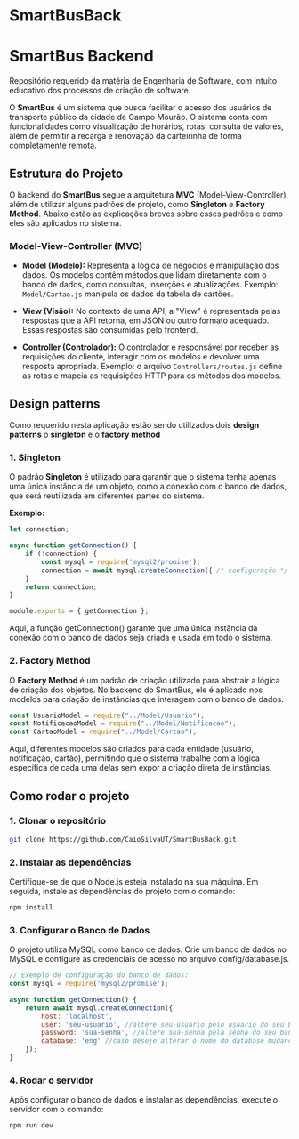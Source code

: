 # SmartBusBack
# SmartBus Backend

Repositório requerido da matéria de Engenharia de Software, com intuito educativo dos processos de criação de software.

O **SmartBus** é um sistema que busca facilitar o acesso dos usuários de transporte público da cidade de Campo Mourão. O sistema conta com funcionalidades como visualização de horários, rotas, consulta de valores, além de permitir a recarga e renovação da carteirinha de forma completamente remota.

## Estrutura do Projeto

O backend do **SmartBus** segue a arquitetura **MVC** (Model-View-Controller), além de utilizar alguns padrões de projeto, como **Singleton** e **Factory Method**. Abaixo estão as explicações breves sobre esses padrões e como eles são aplicados no sistema.

### **Model-View-Controller (MVC)**

- **Model (Modelo):** Representa a lógica de negócios e manipulação dos dados. Os modelos contêm métodos que lidam diretamente com o banco de dados, como consultas, inserções e atualizações. Exemplo: `Model/Cartao.js` manipula os dados da tabela de cartões.
  
- **View (Visão):** No contexto de uma API, a "View" é representada pelas respostas que a API retorna, em JSON ou outro formato adequado. Essas respostas são consumidas pelo frontend.
  
- **Controller (Controlador):** O controlador é responsável por receber as requisições do cliente, interagir com os modelos e devolver uma resposta apropriada. Exemplo: o arquivo `Controllers/routes.js` define as rotas e mapeia as requisições HTTP para os métodos dos modelos.

## **Design patterns**

Como requerido nesta aplicação estão sendo utilizados dois **design patterns** o **singleton** e o **factory method**

### 1. **Singleton**

O padrão **Singleton** é utilizado para garantir que o sistema tenha apenas uma única instância de um objeto, como a conexão com o banco de dados, que será reutilizada em diferentes partes do sistema. 

**Exemplo:**

```javascript
let connection;

async function getConnection() {
    if (!connection) {
        const mysql = require('mysql2/promise');
        connection = await mysql.createConnection({ /* configuração */ });
    }
    return connection;
}

module.exports = { getConnection };
```

Aqui, a função getConnection() garante que uma única instância da conexão com o banco de dados seja criada e usada em todo o sistema.

### 2. **Factory Method**


O **Factory Method** é um padrão de criação utilizado para abstrair a lógica de criação dos objetos. No backend do SmartBus, ele é aplicado nos modelos para criação de instâncias que interagem com o banco de dados.

```javascript
const UsuarioModel = require("../Model/Usuario");
const NotificacaoModel = require("../Model/Notificacao");
const CartaoModel = require("../Model/Cartao");

```
Aqui, diferentes modelos são criados para cada entidade (usuário, notificação, cartão), permitindo que o sistema trabalhe com a lógica específica de cada uma delas sem expor a criação direta de instâncias.

## Como rodar o projeto

### 1. Clonar o repositório

```bash
git clone https://github.com/CaioSilvaUT/SmartBusBack.git
```

### 2. Instalar as dependências
Certifique-se de que o Node.js esteja instalado na sua máquina. Em seguida, instale as dependências do projeto com o comando:

```bash
npm install
```

### 3. Configurar o Banco de Dados
O projeto utiliza MySQL como banco de dados. Crie um banco de dados no MySQL e configure as credenciais de acesso no arquivo config/database.js.

```javascript
// Exemplo de configuração do banco de dados:
const mysql = require('mysql2/promise');

async function getConnection() {
    return await mysql.createConnection({
        host: 'localhost',
        user: 'seu-usuario', //altere seu-usuario pelo usuario do seu banco de dados
        password: 'sua-senha', //altere sua-senha pela senha do seu banco de dados
        database: 'eng' //caso deseje alterar o nome do database mudanças terão de ser feitas no arquivo database/connection.js
    });
}

```

### 4. Rodar o servidor
Após configurar o banco de dados e instalar as dependências, execute o servidor com o comando:

```bash
npm run dev
```

